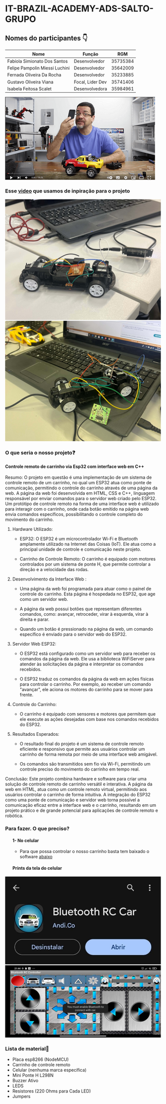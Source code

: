 # IT-BRAZIL-ACADEMY-ADS-SALTO-GRUPO

## Nomes do participantes 👇

| Nome            | Função             | RGM            | 
|-----------------|--------------------|----------------|
| Fabíola Simionato Dos Santos | Desenvolvedor | 35735384 |
| Felipe Pampolin Miessi Luchini | Desenvolvedor | 35642009 |
| Fernada Oliveira Da Rocha | Desenvolvedor | 35233885 |
| Gustavo Oliveira Viana | Focal, Lider Dev | 35741406 |
| Isabela Feitosa Scalet | Desenvolvedora | 35984961 |

<!-- imagem para mostrar a base do projeto  -->
![Imagem de projeto base](assetsREADME/PrintVideo.png)
### Esse [video](https://www.youtube.com/watch?v=WWSqJVakfVY) que usamos de inpiração para o projeto

![Imagem do dia 10/10](assetsREADME/101023.jpg)
![Imagem do dia 17/10](assetsREADME/171023.jpg)

### O que seria o nosso projeto❓  

#### Controle remoto de carrinho via Esp32 com interface web em C++

Resumo: O projeto em questão é uma implementação de um sistema de controle remoto de um carrinho, no qual um ESP32 atua como ponte de comunicação, permitindo o controle do carrinho através de uma página da web. A página da web foi desenvolvida em HTML, CSS e C++, linguagem responsável por enviar comandos para o servidor web criado pelo ESP32. Um protótipo de controle remoto na forma de uma interface web é utilizado para interagir com o carrinho, onde cada botão emitido na página web envia comandos específicos, possibilitando o controle completo do movimento do carrinho.

1. Hardware Utilizado:

   - ESP32: O ESP32 é um microcontrolador Wi-Fi e Bluetooth amplamente utilizado na Internet das Coisas (IoT). Ele atua como a principal unidade de controle e comunicação neste projeto.
   
   - Carrinho de Controle Remoto: O carrinho é equipado com motores controlados por um sistema de ponte H, que permite controlar a direção e a velocidade das rodas.

2. Desenvolvimento da Interface Web :

   - Uma página da web foi programada para atuar como o painel de controle do carrinho. Esta página é hospedada no ESP32, que age como um servidor web.

   - A página da web possui botões que representam diferentes comandos, como: avançar, retroceder, virar à esquerda, virar à direita e parar.

   - Quando um botão é pressionado na página da web, um comando específico é enviado para o servidor web do ESP32.

3. Servidor Web ESP32:

   - O ESP32 está configurado como um servidor web para receber os comandos da página da web. Ele usa a biblioteca WiFiServer para atender às solicitações da página e interpretar os comandos recebidos.

   - O ESP32 traduz os comandos da página da web em ações físicas para controlar o carrinho. Por exemplo, ao receber um comando "avançar", ele aciona os motores do carrinho para se mover para frente.

4. Controle do Carrinho:

   - O carrinho é equipado com sensores e motores que permitem que ele execute as ações desejadas com base nos comandos recebidos do ESP32.

5. Resultados Esperados:

   - O resultado final do projeto é um sistema de controle remoto eficiente e responsivo que permite aos usuários controlar um carrinho de forma remota por meio de uma interface web amigável.

   - Os comandos são transmitidos sem fio via Wi-Fi, permitindo um controle preciso do movimento do carrinho em tempo real.

Conclusão: Este projeto combina hardware e software para criar uma solução de controle remoto de carrinho versátil e interativa. A página da web em HTML, atua como um controle remoto virtual, permitindo aos usuários controlar o carrinho de forma intuitiva. A integração do ESP32 como uma ponte de comunicação e servidor web torna possível a comunicação eficaz entre a interface web e o carrinho, resultando em um projeto prático e de grande potencial para aplicações de controle remoto e robótica.

### Para fazer. O que preciso?
<ul>
<h4>1- No celular</h4>
   <ul>
      <li><p>Para que possa controlar o nosso carrinho basta tem baixado o software <a href="https://apps.eletrogate.com/joystick_app2.apk">abaixo</a></p></li>
   </ul>
   <h4>Prints da tela do celular</h4>
</ul>

![App Utilizado](assetsREADME/appUtilizado.jpeg)
![App Utilizado](assetsREADME/ImagemInterna.jpeg)

### Lista de material📖
- Placa esp8266 (NodeMCU)
- Carrinho de controle remoto 
- Celular (nenhuma marca específica) 
- Mini Ponte H L298N
- Buzzer Ativo
- LEDS 
- Resistores (220 Ohms para Cada LED)
- Jumpers



